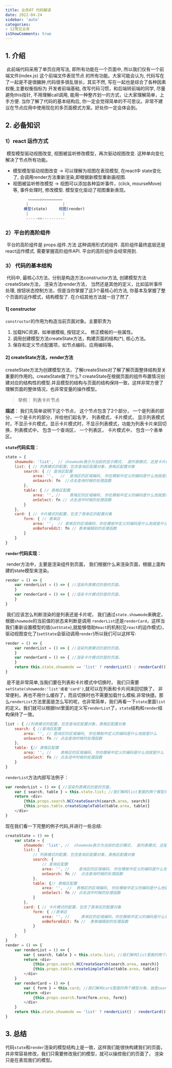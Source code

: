 ```yaml
---
title: 业务07 代码解读
date: 2022-04-24
sidebar: 'auto'
categories:
- 12常见业务
isShowComments: true
---
```


## 1. 介绍

​	此前端代码采用了单页应用写法, 即所有功能在一个页面中, 所以我们仅有一个前端文件(index.js) 这个前端文件表现节点 的所有功能。大家可能会认为, 代码写在了一起是不是很臃肿,代码很多很乱很长，其实不然, 写在一起也是综合了各种因素权衡,主要权衡指标为 开发者前端基础, 改写代码习惯，和后端转前端的同学, 尽量避免this指针, 不用理解call调用, 能用一种整齐划一的方式，让大家理解简单，上手方便. 当你了解了代码的基本结构后, 你一定会觉得简单的不可思议。非常不建议在节点应用中使用现在的多页面模式方案。好处你一定会体会到。



## 2. 必备知识

### 1）react 运作方式

​	模型模型驱动视图改变, 视图被监听修改模型，再次驱动视图改变.  这种单向变化解决了节点所有功能。

- 模型模型驱动视图改变 -> 可以理解为视图在表现模型,  在react中 state变化了, 会调用render方法重新渲染,即根据新模型重新画视图.
- 视图被监听修改模型  -> 视图可以添加各种监听事件，(click, mourseMove)等, 事件处理时, 修改模型. 模型变化驱动了视图重新表现。

```js
          —————>>————————
         |               |
        模型(state)     视图(render)
         |               |
         -----<<----------
```



### 2）平台的高阶组件

​	平台的高阶组件是 props.组件.方法 这种调用形式的组件. 高阶组件最终底层还是 react运作模式. 需要掌握高阶组件API. 平台的高阶组件会经常用到.

### 3） 代码的基本结构

​	代码中, 最核心3方法，分别是构造方法constructor方法, 创建模型方法createState方法， 渲染方法render方法， 当然还是其他的定义，比如监听事件处理, 按钮状态控制方法，但是当你掌握了这3个最核心的方法, 你基本及掌握了整个页面的运作模式，结构模型了. 在介绍其他方法就一目了然了.

#### 1] constructor

`constructor`的作用为构造当前页面对象。主要职责为

1. 加载NC资源，如单据模板, 按钮定义。 修正模板的一些属性。
2. 调用创建模型方法createState方法，构建页面的结构(*), 核心方法。
3.  保存和定义节点配置项，如节点编码，应用编码等。



#### 2] createState方法，render方法

​	createState方法为创建模型方法，了解createState对了解了解页面整体结构至关重要的作用的。createState做了什么? createState在根据页面的组件布置情况创建对应的结构性的模型.并且模型的结构与页面的结构保持一致，这样非常方便了理解页面的整体情况，也非常变量的操作模型。

> 举例： 列表卡片节点

**描述**： 我们先简单说明下这个节点， 这个节点包含了2个部分， 一个是列表的部分，一个是卡片的部分，并给他们起名字， 列表模式，卡片模式， 显示列表模式时，不显示卡片模式，显示卡片模式时，不显示列表模式，功能为列表卡片来回切换，列表模式中， 包含一个查询区， 一个列表区， 卡片模式中， 包含一个表单区。

**`state`代码实现**：

```js
state = {
    showmode: 'list',  // showmode表示为当前的显示模式， 是列表模式，还是卡片模式， 他可以有两个值 list, card分表表示
    list: { // 列表模式的配置，包含查询区配置对象，表格区配置对象
        search: { // 查询区配置
            area: '',   //  查询区的区域编码, 你在模板中定义的编码是什么他就是什么
            onSearch: fn  //点击查询时候的处理函数
        },
        table: { // 表格区配置
            area: '', //    表格区的区域编码, 你在模板中定义的编码是什么他就是什么
            onSelect: fn // 点击选中时候的处理函数
        }
    },
    card: { // 卡片模式的配置，包含了表单区的配置对象
        form: { // 表单区
            area: '',  // 表单区的区域编码，你在模板中定义的编码是什么他就是什么
            onBeforeEdit: fn // 表单编辑前的处理函数
        }
    }
}
```

**`render`代码实现**：

​	render方法中，主要是渲染组件到页面， 我们根据什么来渲染页面，根据上面构建的state模型来渲染。

```js
render = () => {
    var renderList = () => { //渲染列表模式的是的页面，
    }
    var renderCard = () => { //渲染卡片模式的是的页面，
    }
}
```

​	我们应该怎么判断渲染的是列表还是卡片呢， 我们通过`state.showmode`来确定，根据`showmode`的当前值的状态来判断是调用 `renderList`还是`renderCard`，这样当我们重新设置模型的值(`setState`),就能够借助`React`的机制(见`react`的运作模式)，驱动视图变化了(`setState`会驱动调用`render`)所以我们可以这样写:

```js
render = () => {
    var renderList = () => { //渲染列表模式的是的页面，
    }
    var renderCard = () => { //渲染卡片模式的是的页面，
    }
    return this.state.showmode == 'list' ? renderList() : renderCard();
}
```

​	是不是非常简单,当我们要在列表和卡片模式中切换时， 我们只需要 `setState(showmode:'list'或者'card')`,就可以在列表和卡片间来回切换了， 非常便利，再也不用什么缓存了，而且切换时也不需要加载什么模板.非常快捷。那么`renderList`方法里面是怎么写的呢，也非常简单，我们再看一下`state`里面`list`的定义。我们就可以根据list里面的定义写`renderList`了，`state`结构和`render`结构保持了一致。

```js
list : { //列表模式的配置，包含查询区配置对象，表格区配置对象
    search: { //查询区配置
        area: '', // 查询区的区域编码, 你在模板中定义的编码是什么他就是什么
        onSearch: fn // 点击查询时候的处理函数
    },
    table: {// 表格区配置
        area: '', //    表格区的区域编码, 你在模板中定义的编码是什么他就是什么
        onSelect: fn // 点击选中时候的处理函数
    }
}
```

`renderList`方法内部写法例子：

```js
var renderList = () => { //渲染列表模式的是的页面，
    var { search, table } = this.state.list; //我们解构list里面的两个模型对象，就是search查询区的配置，table表格配置
    return <div>
        {this.props.search.NCCreateSearch(search.area, search)}
        {this.props.table.createSimpleTable(table.area, table)}
    </div>
}
```

现在我们看一下完整的例子代码,并进行一些总结:

```js
createState = () => {
    var state = {
        showmode: 'list', //  showmode表示为当前的显示模式， 是列表模式，还是卡片模式， 他可以有两个值 list, card分表表示
        list: {
            // 列表模式的配置，包含查询区配置对象，表格区配置对象
            search: {
                // 查询区配置
                area: '', //    查询区的区域编码, 你在模板中定义的编码是什么他就是什么
                onSearch: fn //  点击查询时候的处理函数
            },
            table: {// 表格区配置
                area: '',  //  表格区的区域编码, 你在模板中定义的编码是什么他就是什么
                onSelect: fn // 点击选中时候的处理函数
            }
        },
        card: { // 卡片模式的配置，包含了表单区的配置对象
            form: { //表单区
                area: '', //     表单区的区域编码，你在模板中定义的编码是什么他就是什么
                onBeforeEdit: fn //  表单编辑前的处理函数
            }
        }
    }
}
render = () => {
    var renderList = () => {
        var { search, table } = this.state.list; //我们解构list里面的两个模型对象，就是search查询区的配置，table表格配置
        return <div>
            {this.props.search.NCCreateSearch(search.area, search)}
            {this.props.table.createSimpleTable(table.area, table)}
        </div>
    }
    var renderCard = () => {
        var { form } = this.card; //我们解构card里面的两个模型对象，就是search查询区的配置，table表格配置
        return <div>
            {this.props.search.form(form.area, form)}
        </div>
    }
    return this.state.showmode == 'list' ? renderList() : renderCard();
}
```



## 3. 总结

​	代码`state`和`render`渲染的模型结构上是一致，这样我们能很快构建我们的页面，并非常容易修改，我们只需要修改我们的模型，就可以操控我们的页面了， 渲染只是在表现我们的模型。

